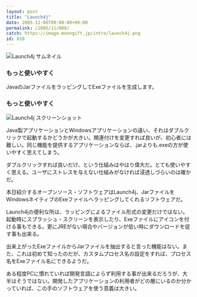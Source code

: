 ```yaml
---
layout: post
title: "Launch4j"
date: 2005-11-06T09:00:00+09:00
permalink: /2005/11/808/
catch: https://image.moongift.jp/intro/launch4j.png
id: 816
---
```

 ![Launch4j サムネイル](https://image.moongift.jp/intro/launch4j.s.png "Launch4j サムネイル")
  

### もっと使いやすく
  
JavaのJarファイルをラッピングしてExeファイルを生成します。  
<!--more-->  

### もっと使いやすく
  

![Launch4j スクリーンショット](https://image.moongift.jp/intro/launch4j.png "Launch4j スクリーンショット")

  

Java製アプリケーションとWindowsアプリケーションの違い、それはダブルクリックで起動するかどうかが大きい。関連付けを変更すれば良いが、初心者には難しい。同じ機能を提供するアプリケーションならば、.jarよりも.exeの方が使いやすく思えてしまう。

  

ダブルクリックすれば良いだけ、という仕組みはやはり偉大だ。とても使いやすく思える。ユーザにストレスを与えない仕組みがなければ浸透しづらいのは確かだ。

  

本日紹介するオープンソース・ソフトウェアはLaunch4j、JarファイルをWindowsネイティブのExeファイルへラッピングしてくれるソフトウェアだ。

  

Launch4jの便利な所は、ラッピングによるファイル形式の変更だけではない。起動時にスプラッシュ・スクリーンを表示したり、Exeファイルにアイコンを付ける事もできる。更にJREがない場合やバージョンが低い時にダウンロードを促す事も出来る。

  

出来上がったExeファイルからJarファイルを抽出すると言った機能はない。また、これは初めて知ったのだが、カスタムプロセス名の設定をすれば、プロセス名をExeファイル名にできるようだ。

  

ある程度PCに慣れていれば開発言語によらず利用する事が出来るだろうが、大半はそうではない。開発したアプリケーションの利用者がどの層にいるのか分かっていれば、この手のソフトウェアを使う意義は大きい。

